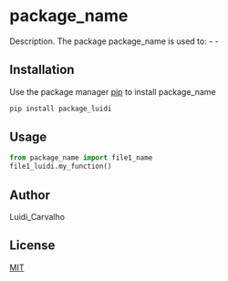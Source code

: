 # package_name

Description. 
The package package_name is used to:
	- 
	-

## Installation

Use the package manager [pip](https://pip.pypa.io/en/stable/) to install package_name

```bash
pip install package_luidi
```

## Usage

```python
from package_name import file1_name
file1_luidi.my_function()
```

## Author
Luidi_Carvalho

## License
[MIT](https://choosealicense.com/licenses/mit/)
